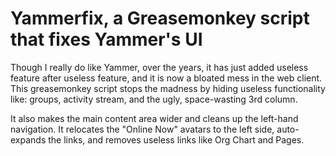 # Yammerfix, a Greasemonkey script that fixes Yammer's UI

Though I really do like Yammer, over the years, it has just added useless
feature after useless feature, and it is now a bloated mess in the web client.
This greasemonkey script stops the madness by hiding useless functionality
like: groups, activity stream, and the ugly, space-wasting 3rd column.

It also makes the main content area wider and cleans up the left-hand
navigation. It relocates the "Online Now" avatars to the left side,
auto-expands the links, and removes useless links like Org Chart and Pages.

